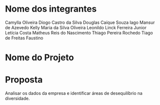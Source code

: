 # Nome dos integrantes
Camylla Oliveira
Diogo Castro da Silva
Douglas Caíque Souza
Iago Mansur de Azevedo
Kelly Maria da Silva Oliveira
Leonildo Linck Ferreira Junior
Letícia Costa
Matheus Reis do Nascimento
Thiago Pereira Rochedo
Tiago de Freitas Faustino
# Nome do Projeto

# Proposta 
Analisar os dados da empresa e identificar áreas de desequilíbrio na diversidade.